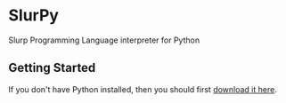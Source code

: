 # SlurPy

Slurp Programming Language interpreter for Python

## Getting Started

If you don't have Python installed, then you 
should first [download it here](https://python.org/downloads).
